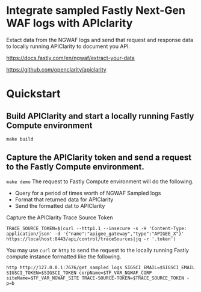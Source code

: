 # Integrate sampled Fastly Next-Gen WAF logs with APIclarity
Extact data from the NGWAF logs and send that request and response data to locally running APIClarity to document you API.

https://docs.fastly.com/en/ngwaf/extract-your-data

https://github.com/openclarity/apiclarity

# Quickstart

## Build APIClarity and start a locally running Fastly Compute environment
`make build`

## Capture the APIClarity token and send a request to the Fastly Compute environment.
`make demo`
The request to Fastly Compute environment will do the following. 
* Query for a period of times worth of NGWAF Sampled logs
* Format that returned data for APIClarity
* Send the formatted dat to APIClarity

Capture the APIClarity Trace Source Token
```
TRACE_SOURCE_TOKEN=$(curl --http1.1 --insecure -s -H 'Content-Type: application/json' -d '{"name":"apigee_gateway","type":"APIGEE_X"}' https://localhost:8443/api/control/traceSources|jq -r '.token')
```

You may use `curl` or `http` to send the request to the locally running Fastly compute instance formatted like the following.

```
http http://127.0.0.1:7676/get_sampled_logs SIGSCI_EMAIL=$SIGSCI_EMAIL SIGSCI_TOKEN=$SIGSCI_TOKEN corpName=$TF_VAR_NGWAF_CORP siteName=$TF_VAR_NGWAF_SITE TRACE-SOURCE-TOKEN=$TRACE_SOURCE_TOKEN -p=b
```
